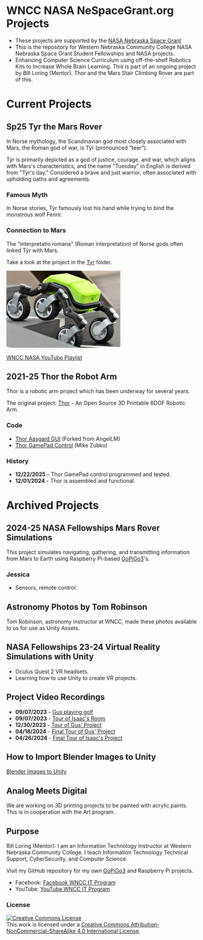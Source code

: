 # WNCC NASA NeSpaceGrant.org Projects

- These projects are supported by the [NASA Nebraska Space Grant](https://www.nespacegrant.org)
- This is the repository for Western Nebraska Community College NASA Nebraska Space Grant Student Fellowships and NASA projects.
- Enhancing Computer Science Curriculum using off-the-shelf Robotics Kits to Increase Whole Brain Learning. This is part of an ongoing project by Bill Loring (Mentor). Thor and the Mars Stair Climbing Rover are part of this.

# Current Projects

## Sp25 Tyr the Mars Rover

In Norse mythology, the Scandinavian god most closely associated with Mars, the Roman god of war, is Týr (pronounced "teer").

Týr is primarily depicted as a god of justice, courage, and war, which aligns with Mars's characteristics, and the name "Tuesday" in English is derived from "Týr's day." Considered a brave and just warrior, often associated with upholding oaths and agreements.

### Famous Myth

In Norse stories, Týr famously lost his hand while trying to bind the monstrous wolf Fenrir.

### Connection to Mars

The "interpretatio romana" (Roman interpretation) of Norse gods often linked Týr with Mars.

Take a look at the project in the [Tyr](/Tyr) folder.

![Mars Stair Climbing Rover](./img/rover.png)

[WNCC NASA YouTube Playlist](https://www.youtube.com/playlist?list=PLR6oEuLJnHfhdkXqSacJznSHjEgodiWIl)

## 2021-25 Thor the Robot Arm

Thor is a robotic arm project which has been underway for several years.

The original project: [Thor](http://thor.angel-lm.com) - An Open Source 3D Printable 6DOF Robotic Arm.

### Code

- [Thor Aasgard GUI](https://github.com/itinstructor/Asgard) (Forked from AngelLM)
- [Thor GamePad Control](https://github.com/mike0618/thor_gamepad_control) (Mike Zubko)

### History

- **12/22/2025** - Thor GamePad control programmed and tested.
- **12/01/2024** - Thor is assembled and functional.

# Archived Projects

## 2024-25 NASA Fellowships Mars Rover Simulations

This project simulates navigating, gathering, and transmitting information from Mars to Earth using Raspberry Pi-based [GoPiGo3](https://gopigo.io)'s.

### Jessica

- Sensors, remote control.

## Astronomy Photos by Tom Robinson

Tom Robinson, astronomy instructor at WNCC, made these photos available to us for use as Unity Assets.

## NASA Fellowships 23-24 Virtual Reality Simulations with Unity

- Oculus Quest 2 VR headsets.
- Learning how to use Unity to create VR projects.

## Project Video Recordings

- **09/07/2023** - [Gus playing golf](https://www.facebook.com/wnccitprogram)
- **09/07/2023** - [Tour of Isaac's Room](https://youtu.be/DU64BSgh7Vk)
- **12/30/2023** - [Tour of Gus' Project](https://youtu.be/7ac5SFJFNlk)
- **04/18/2024** - [Final Tour of Gus' Project](https://youtu.be/XbGXymeqCyg)
- **04/26/2024** - [Final Tour of Isaac's Project](https://youtu.be/DVnvoxbtGCI)

## How to Import Blender Images to Unity

[Blender Images to Unity](https://www.youtube.com/watch?v=yloupOUjMOA)

## Analog Meets Digital

We are working on 3D printing projects to be painted with acrylic paints. This is in cooperation with the Art program.

## Purpose

Bill Loring (Mentor): I am an Information Technology Instructor at Western Nebraska Community College. I teach Information Technology Technical Support, CyberSecurity, and Computer Science.

Visit my GitHub repository for my own [GoPiGo3](https://github.com/itinstructor/GoPiGo3) and Raspberry Pi projects.

- Facebook: [Facebook WNCC IT Program](https://www.facebook.com/wnccitprogram/)
- YouTube: [YouTube WNCC IT Program](https://www.youtube.com/@wnccitprogram)

### License

[![Creative Commons License](https://i.creativecommons.org/l/by-nc-sa/4.0/88x31.png)](http://creativecommons.org/licenses/by-nc-sa/4.0/)  
This work is licensed under a [Creative Commons Attribution-NonCommercial-ShareAlike 4.0 International License](http://creativecommons.org/licenses/by-nc-sa/4.0/).
